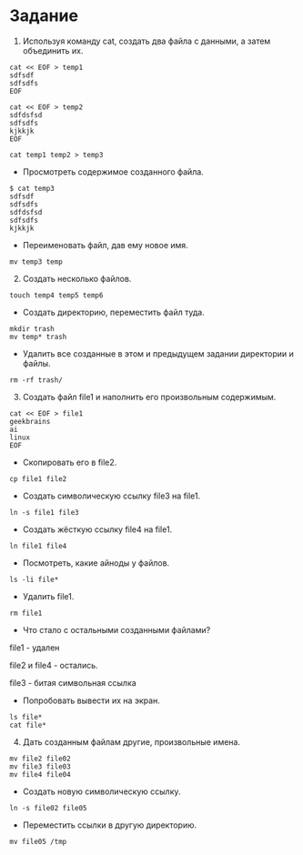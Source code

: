 # Задание

1. Используя команду cat, создать два файла с данными, а затем объединить их.

```
cat << EOF > temp1
sdfsdf
sdfsdfs
EOF
```

```
cat << EOF > temp2
sdfdsfsd
sdfsdfs
kjkkjk
EOF
```

```
cat temp1 temp2 > temp3
```

- Просмотреть содержимое созданного файла.

```
$ cat temp3 
sdfsdf
sdfsdfs
sdfdsfsd
sdfsdfs
kjkkjk
```

- Переименовать файл, дав ему новое имя.

```
mv temp3 temp
```

2. Создать несколько файлов.

```
touch temp4 temp5 temp6
```

- Создать директорию, переместить файл туда.

```
mkdir trash
mv temp* trash
```

- Удалить все созданные в этом и предыдущем задании директории и файлы.

```
rm -rf trash/
```

3. Создать файл file1 и наполнить его произвольным содержимым.

```
cat << EOF > file1
geekbrains
ai
linux
EOF
```

- Скопировать его в file2.

```
cp file1 file2
```

- Создать символическую ссылку file3 на file1.

```
ln -s file1 file3
```

- Создать жёсткую ссылку file4 на file1.

```
ln file1 file4
```

- Посмотреть, какие айноды у файлов.

```
ls -li file*
```

- Удалить file1.

```
rm file1
```

- Что стало с остальными созданными файлами?

file1 - удален


file2 и file4 - остались. 

file3 - битая символьная ссылка

- Попробовать вывести их на экран.

```
ls file*
cat file*
```

4. Дать созданным файлам другие, произвольные имена.

```
mv file2 file02
mv file3 file03
mv file4 file04
```

- Создать новую символическую ссылку.

```
ln -s file02 file05
```

- Переместить ссылки в другую директорию.

```
mv file05 /tmp
```